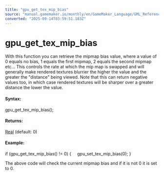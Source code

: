 ```yaml
---
title: "gpu_get_tex_mip_bias"
source: "manual.gamemaker.io/monthly/en/GameMaker_Language/GML_Reference/Drawing/Mipmapping/gpu_get_tex_mip_bias.htm"
converted: "2025-09-14T03:59:51.183Z"
---
```


# gpu\_get\_tex\_mip\_bias

With this function you can retrieve the mipmap bias value, where a value of 0 equals no bias, 1 equals the first mipmap, 2 equals the second mipmap etc... This controls the rate at which the mip map is swapped and will generally make rendered textures blurrier the higher the value and the greater the "distance" being viewed. Note that this can return negative values too, in which case rendered textures will be sharper over a greater distance the lower the value.

#### Syntax:

gpu\_get\_tex\_mip\_bias();

#### Returns:

[Real](../../../GML_Overview/Data_Types.md) (default: 0)

#### Example:

if (gpu\_get\_tex\_mip\_bias() != 0)
{
    gpu\_set\_tex\_mip\_bias(0);
}

The above code will check the current mipmap bias and if it is not 0 it is set to 0.